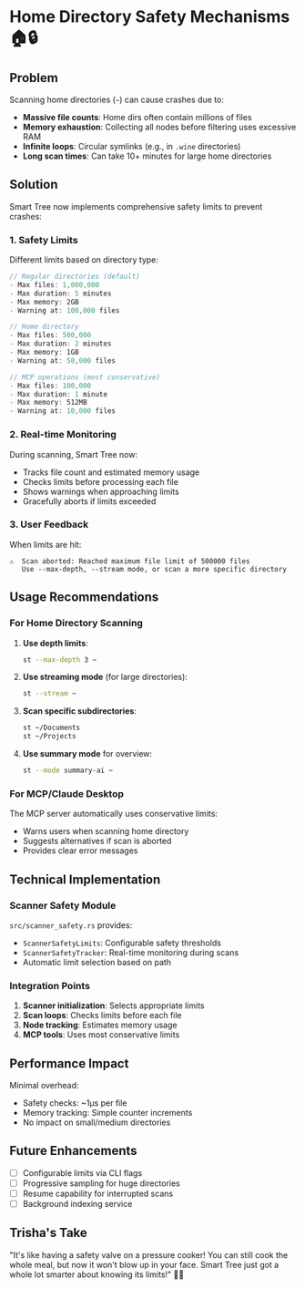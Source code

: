 # Home Directory Safety Mechanisms 🏠🔒

## Problem

Scanning home directories (`~`) can cause crashes due to:
- **Massive file counts**: Home dirs often contain millions of files
- **Memory exhaustion**: Collecting all nodes before filtering uses excessive RAM
- **Infinite loops**: Circular symlinks (e.g., in `.wine` directories)
- **Long scan times**: Can take 10+ minutes for large home directories

## Solution

Smart Tree now implements comprehensive safety limits to prevent crashes:

### 1. Safety Limits

Different limits based on directory type:

```rust
// Regular directories (default)
- Max files: 1,000,000
- Max duration: 5 minutes
- Max memory: 2GB
- Warning at: 100,000 files

// Home directory
- Max files: 500,000
- Max duration: 2 minutes
- Max memory: 1GB
- Warning at: 50,000 files

// MCP operations (most conservative)
- Max files: 100,000
- Max duration: 1 minute
- Max memory: 512MB
- Warning at: 10,000 files
```

### 2. Real-time Monitoring

During scanning, Smart Tree now:
- Tracks file count and estimated memory usage
- Checks limits before processing each file
- Shows warnings when approaching limits
- Gracefully aborts if limits exceeded

### 3. User Feedback

When limits are hit:
```
⚠️  Scan aborted: Reached maximum file limit of 500000 files
   Use --max-depth, --stream mode, or scan a more specific directory
```

## Usage Recommendations

### For Home Directory Scanning

1. **Use depth limits**:
   ```bash
   st --max-depth 3 ~
   ```

2. **Use streaming mode** (for large directories):
   ```bash
   st --stream ~
   ```

3. **Scan specific subdirectories**:
   ```bash
   st ~/Documents
   st ~/Projects
   ```

4. **Use summary mode** for overview:
   ```bash
   st --mode summary-ai ~
   ```

### For MCP/Claude Desktop

The MCP server automatically uses conservative limits:
- Warns users when scanning home directory
- Suggests alternatives if scan is aborted
- Provides clear error messages

## Technical Implementation

### Scanner Safety Module

`src/scanner_safety.rs` provides:
- `ScannerSafetyLimits`: Configurable safety thresholds
- `ScannerSafetyTracker`: Real-time monitoring during scans
- Automatic limit selection based on path

### Integration Points

1. **Scanner initialization**: Selects appropriate limits
2. **Scan loops**: Checks limits before each file
3. **Node tracking**: Estimates memory usage
4. **MCP tools**: Uses most conservative limits

## Performance Impact

Minimal overhead:
- Safety checks: ~1μs per file
- Memory tracking: Simple counter increments
- No impact on small/medium directories

## Future Enhancements

- [ ] Configurable limits via CLI flags
- [ ] Progressive sampling for huge directories
- [ ] Resume capability for interrupted scans
- [ ] Background indexing service

## Trisha's Take

"It's like having a safety valve on a pressure cooker! You can still cook the whole meal, but now it won't blow up in your face. Smart Tree just got a whole lot smarter about knowing its limits!" 🍲💨